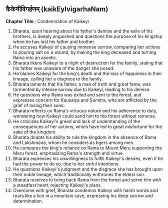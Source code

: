 ## कैकेयीविगर्हणम् (kaikEyIvigarhaNam)

**Chapter Title** : Condemnation of Kaikeyi

1. Bharata, upon hearing about his father's demise and the exile of his brothers, is deeply anguished and questions the purpose of his kingship when he has lost his father and brother.
2. He accuses Kaikeyi of causing immense sorrow, comparing her actions to pouring salt on a wound, by making the king deceased and turning Rama into an ascetic.
3. Bharata likens Kaikeyi to a night of destruction for the family, stating that his father was unaware of the danger she posed.
4. He blames Kaikeyi for the king's death and the loss of happiness in their lineage, calling her a disgrace to the family.
5. Bharata laments that his father, a man of truth and great fame, was tormented by intense sorrow due to Kaikeyi, leading to his demise.
6. He questions why Rama was exiled and sent to the forest, and expresses concern for Kausalya and Sumitra, who are afflicted by the grief of losing their sons.
7. Bharata reflects on Rama's virtuous nature and his adherence to duty, wondering how Kaikeyi could send him to the forest without remorse.
8. He criticizes Kaikeyi's greed and lack of understanding of the consequences of her actions, which have led to great misfortune for the sake of the kingdom.
9. Bharata doubts his ability to rule the kingdom in the absence of Rama and Lakshmana, whom he considers as tigers among men.
10. He compares the king's reliance on Rama to Mount Meru supporting the Meru forest, emphasizing Rama's strength and virtue.
11. Bharata expresses his unwillingness to fulfill Kaikeyi's desires, even if he had the power to do so, due to her sinful intentions.
12. He questions Kaikeyi's judgment and the disgrace she has brought upon their noble lineage, which traditionally enthrones the eldest son.
13. Bharata resolves to bring back Rama from the forest and serve him with a steadfast heart, rejecting Kaikeyi's plans.
14. Overcome with grief, Bharata condemns Kaikeyi with harsh words and roars like a lion in a mountain cave, expressing his deep sorrow and determination.
